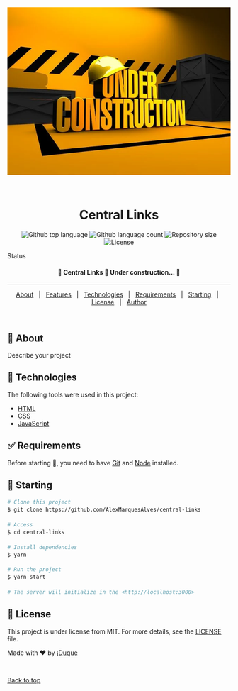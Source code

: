 <div align="center" id="top">
  <img src="./.github/app.webp" alt="Central Links" />

&#xa0;

  <!-- <a href="https://centrallinks.netlify.app">Demo</a> -->
</div>

<h1 align="center">Central Links</h1>

<p align="center">
  <img alt="Github top language" src="https://img.shields.io/github/languages/top/AlexMarquesAlves/central-links?color=56BEB8">

  <img alt="Github language count" src="https://img.shields.io/github/languages/count/AlexMarquesAlves/central-links?color=56BEB8">

  <img alt="Repository size" src="https://img.shields.io/github/repo-size/AlexMarquesAlves/central-links?color=56BEB8">

  <img alt="License" src="https://img.shields.io/github/license/AlexMarquesAlves/central-links?color=56BEB8">

  <!-- <img alt="Github issues" src="https://img.shields.io/github/issues/AlexMarquesAlves/central-links?color=56BEB8" /> -->

  <!-- <img alt="Github forks" src="https://img.shields.io/github/forks/AlexMarquesAlves/central-links?color=56BEB8" /> -->

  <!-- <img alt="Github stars" src="https://img.shields.io/github/stars/AlexMarquesAlves/central-links?color=56BEB8" /> -->
</p>

Status

<h4 align="center">
	🚧  Central Links 🚀 Under construction...  🚧
</h4>

<hr>

<p align="center">
  <a href="#dart-about">About</a> &#xa0; | &#xa0;
  <a href="#sparkles-features">Features</a> &#xa0; | &#xa0;
  <a href="#rocket-technologies">Technologies</a> &#xa0; | &#xa0;
  <a href="#white_check_mark-requirements">Requirements</a> &#xa0; | &#xa0;
  <a href="#checkered_flag-starting">Starting</a> &#xa0; | &#xa0;
  <a href="#memo-license">License</a> &#xa0; | &#xa0;
  <a href="https://github.com/AlexMarquesAlves" target="_blank">Author</a>
</p>

<br>

## :dart: About

Describe your project

<!-- ## :sparkles: Features

:heavy_check_mark: Feature 1;\
:heavy_check_mark: Feature 2;\
:heavy_check_mark: Feature 3; -->

## :rocket: Technologies

The following tools were used in this project:

- [HTML](https://expo.io/)
- [CSS](https://nodejs.org/en/)
- [JavaScript](https://pt-br.reactjs.org/)

## :white_check_mark: Requirements

Before starting :checkered_flag:, you need to have [Git](https://git-scm.com) and [Node](https://nodejs.org/en/) installed.

## :checkered_flag: Starting

```bash
# Clone this project
$ git clone https://github.com/AlexMarquesAlves/central-links

# Access
$ cd central-links

# Install dependencies
$ yarn

# Run the project
$ yarn start

# The server will initialize in the <http://localhost:3000>
```

## :memo: License

This project is under license from MIT. For more details, see the [LICENSE](LICENSE) file.

Made with :heart: by <a href="https://github.com/AlexMarquesAlves" target="_blank">¡Duque</a>

&#xa0;

<a href="#top">Back to top</a>
